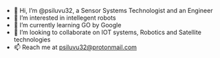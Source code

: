 - 👋 Hi, I’m @psiluvu32, a Sensor Systems Technologist and an Engineer
- 👀 I’m interested in intellegent robots
- 🌱 I’m currently learning GO by Google
- 💞️ I’m looking to collaborate on IOT systems, Robotics and Satellite technologies
- 📫 Reach me at psiluvu32@protonmail.com

<!---
psiluvu32/psiluvu32 is a ✨ special ✨ repository because its `README.md` (this file) appears on your GitHub profile.
You can click the Preview link to take a look at your changes.
--->
